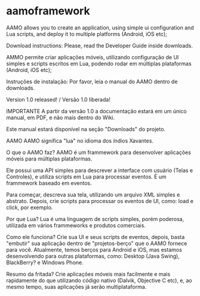 # aamoframework

AAMO allows you to create an application, using simple ui configuration and Lua scripts, and deploy it to multiple platforms (Android, iOS etc);

Download instructions: Please, read the Developer Guide inside downloads.

AMMO permite criar aplicações móveis, utilizando configuração de UI simples e scripts escritos em Lua, podendo rodar em múltiplas plataformas (Android, iOS etc);

Instruções de instalação: Por favor, leia o manual do AAMO dentro de downloads.

Version 1.0 released! / Versão 1.0 liberada!

IMPORTANTE
A partir da versão 1.0 a documentação estará em um único manual, em PDF, e não mais dentro do Wiki.

Este manual estará disponível na seção "Downloads" do projeto.

AAMO
AAMO significa "lua" no idioma dos índios Xavantes.

O que o AAMO faz?
AAMO é um frammework para desenvolver aplicações móveis para múltiplas plataformas.

Ele possui uma API simples para descrever a interface com usuário (Telas e Controles), e utiliza scripts em Lua para processar eventos. É um frammework baseado em eventos.

Para começar, descreva sua tela, utilizando um arquivo XML simples e abstrato. Depois, crie scripts para processar os eventos de UI, como: load e click, por exemplo.

Por que Lua?
Lua é uma linguagem de scripts simples, porém poderosa, utilizada em vários frammeworks e produtos comerciais.

Como ele funciona?
Crie sua UI e seus scripts de eventos, depois, basta "embutir" sua aplicação dentro de "projetos-berço" que o AAMO fornece para você. Atualmente, temos berços para Android e iOS, mas estamos desenvolvendo para outras plataformas, como: Desktop (Java Swing), BlackBerry? e Windows Phone.

Resumo da fritada?
Crie aplicações móveis mais facilmente e mais rapidamente do que utilizando código nativo (Dalvik, Objective C etc), e, ao mesmo tempo, suas aplicações já serão multiplataforma.
